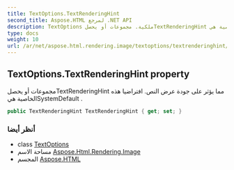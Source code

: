 ```yaml
---
title: TextOptions.TextRenderingHint
second_title: Aspose.HTML لمرجع .NET API
description: TextOptions ملكية. مجموعات أو يحصلTextRenderingHint مما يؤثر على جودة عرض النص. افتراضيا هذه الخاصية هيSystemDefault .
type: docs
weight: 10
url: /ar/net/aspose.html.rendering.image/textoptions/textrenderinghint/
---
```

## TextOptions.TextRenderingHint property

مجموعات أو يحصلTextRenderingHint مما يؤثر على جودة عرض النص. افتراضيا هذه الخاصية هيSystemDefault .

```csharp
public TextRenderingHint TextRenderingHint { get; set; }
```

### أنظر أيضا

* class [TextOptions](../)
* مساحة الاسم [Aspose.Html.Rendering.Image](../../textoptions/)
* المجسم [Aspose.HTML](../../../)


